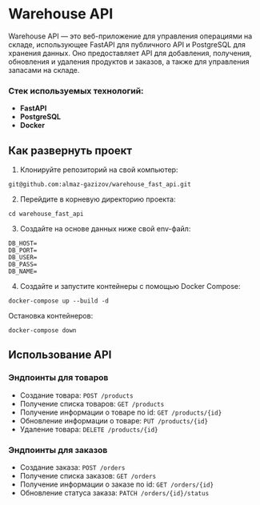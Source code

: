 # Warehouse API

Warehouse API — это веб-приложение для управления операциями на складе, использующее FastAPI для публичного API и PostgreSQL для хранения данных. Оно предоставляет API для добавления, получения, обновления и удаления продуктов и заказов, а также для управления запасами на складе.

### Стек используемых технологий:

- **FastAPI**
- **PostgreSQL**
- **Docker**

## Как развернуть проект

1. Клонируйте репозиторий на свой компьютер:
```
git@github.com:almaz-gazizov/warehouse_fast_api.git
```
2. Перейдите в корневую директорию проекта:
```
cd warehouse_fast_api
```
3. Создайте на основе данных ниже свой env-файл:
```
DB_HOST=
DB_PORT=
DB_USER=
DB_PASS=
DB_NAME=
```
4. Создайте и запустите контейнеры с помощью Docker Compose:
```
docker-compose up --build -d
```
Остановка контейнеров:
```
docker-compose down
```

## Использование API

### Эндпоинты для товаров

- Создание товара: `POST /products`
- Получение списка товаров: `GET /products`
- Получение информации о товаре по id: `GET /products/{id}`
- Обновление информации о товаре: `PUT /products/{id}`
- Удаление товара: `DELETE /products/{id}`

### Эндпоинты для заказов

- Создание заказа: `POST /orders`
- Получение списка заказов: `GET /orders`
- Получение информации о заказе по id: `GET /orders/{id}`
- Обновление статуса заказа: `PATCH /orders/{id}/status`
